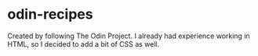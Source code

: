 # odin-recipes

Created by following The Odin Project. I already had experience working in HTML, so I decided to add a bit of CSS as well. 